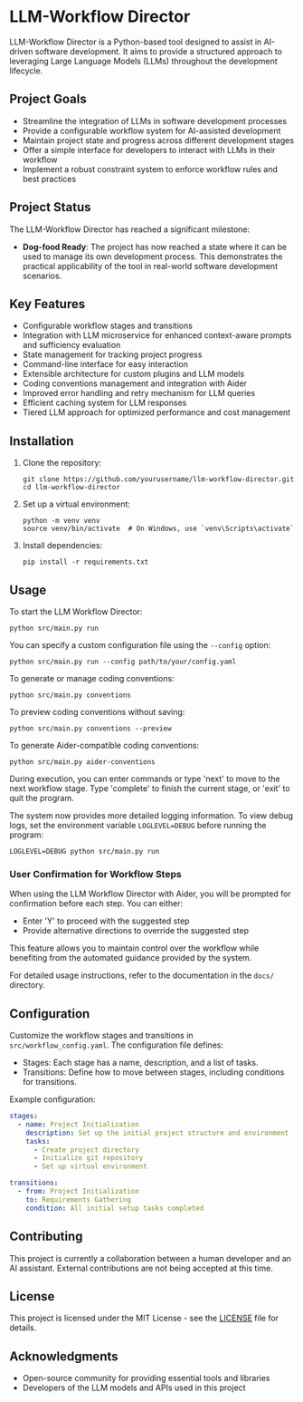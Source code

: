 # LLM-Workflow Director

LLM-Workflow Director is a Python-based tool designed to assist in AI-driven software development. It aims to provide a structured approach to leveraging Large Language Models (LLMs) throughout the development lifecycle.

## Project Goals

- Streamline the integration of LLMs in software development processes
- Provide a configurable workflow system for AI-assisted development
- Maintain project state and progress across different development stages
- Offer a simple interface for developers to interact with LLMs in their workflow
- Implement a robust constraint system to enforce workflow rules and best practices

## Project Status

The LLM-Workflow Director has reached a significant milestone:

- **Dog-food Ready**: The project has now reached a state where it can be used to manage its own development process. This demonstrates the practical applicability of the tool in real-world software development scenarios.

## Key Features

- Configurable workflow stages and transitions
- Integration with LLM microservice for enhanced context-aware prompts and sufficiency evaluation
- State management for tracking project progress
- Command-line interface for easy interaction
- Extensible architecture for custom plugins and LLM models
- Coding conventions management and integration with Aider
- Improved error handling and retry mechanism for LLM queries
- Efficient caching system for LLM responses
- Tiered LLM approach for optimized performance and cost management

## Installation

1. Clone the repository:
   ```
   git clone https://github.com/yourusername/llm-workflow-director.git
   cd llm-workflow-director
   ```

2. Set up a virtual environment:
   ```
   python -m venv venv
   source venv/bin/activate  # On Windows, use `venv\Scripts\activate`
   ```

3. Install dependencies:
   ```
   pip install -r requirements.txt
   ```

## Usage

To start the LLM Workflow Director:

```
python src/main.py run
```

You can specify a custom configuration file using the `--config` option:

```
python src/main.py run --config path/to/your/config.yaml
```

To generate or manage coding conventions:

```
python src/main.py conventions
```

To preview coding conventions without saving:

```
python src/main.py conventions --preview
```

To generate Aider-compatible coding conventions:

```
python src/main.py aider-conventions
```

During execution, you can enter commands or type 'next' to move to the next workflow stage. Type 'complete' to finish the current stage, or 'exit' to quit the program.

The system now provides more detailed logging information. To view debug logs, set the environment variable `LOGLEVEL=DEBUG` before running the program:

```
LOGLEVEL=DEBUG python src/main.py run
```

### User Confirmation for Workflow Steps

When using the LLM Workflow Director with Aider, you will be prompted for confirmation before each step. You can either:

- Enter 'Y' to proceed with the suggested step
- Provide alternative directions to override the suggested step

This feature allows you to maintain control over the workflow while benefiting from the automated guidance provided by the system.

For detailed usage instructions, refer to the documentation in the `docs/` directory.

## Configuration

Customize the workflow stages and transitions in `src/workflow_config.yaml`. The configuration file defines:

- Stages: Each stage has a name, description, and a list of tasks.
- Transitions: Define how to move between stages, including conditions for transitions.

Example configuration:

```yaml
stages:
  - name: Project Initialization
    description: Set up the initial project structure and environment
    tasks:
      - Create project directory
      - Initialize git repository
      - Set up virtual environment

transitions:
  - from: Project Initialization
    to: Requirements Gathering
    condition: All initial setup tasks completed
```

## Contributing

This project is currently a collaboration between a human developer and an AI assistant. External contributions are not being accepted at this time.

## License

This project is licensed under the MIT License - see the [LICENSE](LICENSE) file for details.

## Acknowledgments

- Open-source community for providing essential tools and libraries
- Developers of the LLM models and APIs used in this project
